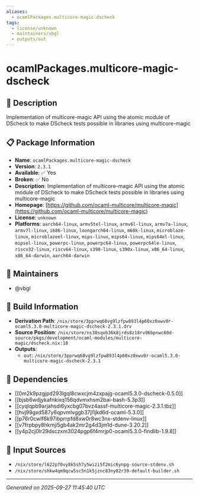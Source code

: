 ```yaml
---
aliases:
  - ocamlPackages.multicore-magic-dscheck
tags:
  - license/unknown
  - maintainers/vbgl
  - outputs/out
---
```


# ocamlPackages.multicore-magic-dscheck

## 📝 Description

Implementation of multicore-magic API using the atomic module of DScheck to make DScheck tests possible in libraries using multicore-magic

## 📋 Package Information

- **Name**: `ocamlPackages.multicore-magic-dscheck`
- **Version**: `2.3.1`
- **Available**: ✅ Yes
- **Broken**: ✅ No
- **Description**: Implementation of multicore-magic API using the atomic module of DScheck to make DScheck tests possible in libraries using multicore-magic
- **Homepage**: [https://github.com/ocaml-multicore/multicore-magic](https://github.com/ocaml-multicore/multicore-magic)
- **License**: `unknown`
- **Platforms**: `aarch64-linux`, `armv5tel-linux`, `armv6l-linux`, `armv7a-linux`, `armv7l-linux`, `i686-linux`, `loongarch64-linux`, `m68k-linux`, `microblaze-linux`, `microblazeel-linux`, `mips-linux`, `mips64-linux`, `mips64el-linux`, `mipsel-linux`, `powerpc-linux`, `powerpc64-linux`, `powerpc64le-linux`, `riscv32-linux`, `riscv64-linux`, `s390-linux`, `s390x-linux`, `x86_64-linux`, `x86_64-darwin`, `aarch64-darwin`
## 👥 Maintainers

- @vbgl


## 🔧 Build Information

- **Derivation Path**: `/nix/store/3pprwq68vg9lzfpw893l4p60xz0xwv0r-ocaml5.3.0-multicore-magic-dscheck-2.3.1.drv`
- **Source Position**: `/nix/store/ns30sqxb36k8jrds8z18rv96bpnwc60d-source/pkgs/development/ocaml-modules/multicore-magic/dscheck.nix:18`
- **Outputs**:
  - `out`:  `/nix/store/3pprwq68vg9lzfpw893l4p60xz0xwv0r-ocaml5.3.0-multicore-magic-dscheck-2.3.1`

## 🔗 Dependencies

- [[0m2k9pzgjpd293lgql8cwxcjm4zxpajg-ocaml5.3.0-dscheck-0.5.0]]
- [[bjsb6wdjykafnkixq156qdvmxhsm2bai-bash-5.3p3]]
- [[cyqlqpb9arjahsdi6yxcbg07bvz4assf-multicore-magic-2.3.1.tbz]]
- [[hvj99gxd587y6qpvmlvggb37jl1jkd6d-ocaml-5.3.0]]
- [[p76r0cwlf6k97ibprrpfd8xw0r8wc3nx-stdenv-linux]]
- [[v7frpbpy8hkmji5gb4ak2mr2g4d3jm1d-dune-3.20.2]]
- [[y4p2cj0lr29dsczxm3024pgp6f4mrjp0-ocaml5.3.0-findlib-1.9.8]]

## 📁 Input Sources

- `/nix/store/l622p70vy8k5sh7y5wizi5f2mic6ynpg-source-stdenv.sh`
- `/nix/store/shkw4qm9qcw5sc5n1k5jznc83ny02r39-default-builder.sh`

---
*Generated on 2025-09-27 11:45:40 UTC*
